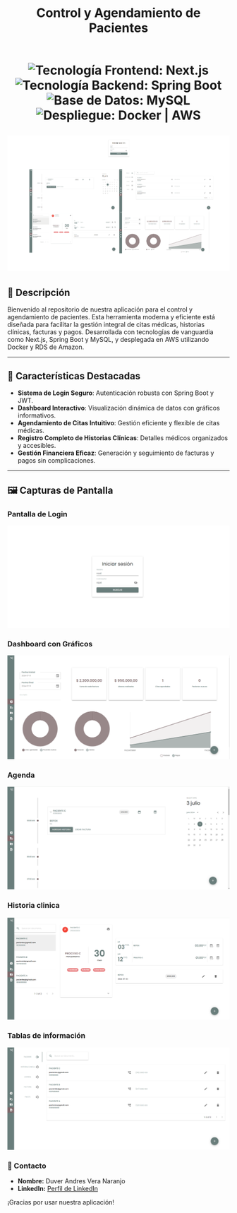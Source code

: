 <div align="center">
  <h1 align="center">
    Control y Agendamiento de Pacientes
    <br />
    <br />
    <p align="center">
      <img src="https://img.shields.io/badge/Frontend-Next.js-blue" alt="Tecnología Frontend: Next.js">
      <img src="https://img.shields.io/badge/Backend-Spring%20Boot-green" alt="Tecnología Backend: Spring Boot">
      <img src="https://img.shields.io/badge/Database-MySQL-orange" alt="Base de Datos: MySQL">
      <img src="https://img.shields.io/badge/Deployment-Docker%20%7C%20AWS-yellow" alt="Despliegue: Docker | AWS">
    </p>
    <p>
      <a href="http://8.219.185.139:3000/datos">
        <img src="https://raw.githubusercontent.com/DAV2012/historia-clinica/main/React_app/public/img/hero.png" alt="Control y Agendamiento de Pacientes">
      </a>
    </p>
  </h1>
</div>

## 🏥 Descripción

Bienvenido al repositorio de nuestra aplicación para el control y agendamiento de pacientes. Esta herramienta moderna y eficiente está diseñada para facilitar la gestión integral de citas médicas, historias clínicas, facturas y pagos. Desarrollada con tecnologías de vanguardia como Next.js, Spring Boot y MySQL, y desplegada en AWS utilizando Docker y RDS de Amazon.

---

## 🌟 Características Destacadas

- **Sistema de Login Seguro**: Autenticación robusta con Spring Boot y JWT.
- **Dashboard Interactivo**: Visualización dinámica de datos con gráficos informativos.
- **Agendamiento de Citas Intuitivo**: Gestión eficiente y flexible de citas médicas.
- **Registro Completo de Historias Clínicas**: Detalles médicos organizados y accesibles.
- **Gestión Financiera Eficaz**: Generación y seguimiento de facturas y pagos sin complicaciones.

---

## 🖼️ Capturas de Pantalla

### Pantalla de Login
<p>
  <a href="http://8.219.185.139:3000/datos">
    <img src="./React_app/public/img/login.PNG" alt="Control y Agendamiento de Pacientes">
  </a>
</p>

### Dashboard con Gráficos
<p>
  <a href="http://8.219.185.139:3000/datos">
    <img src="./React_app/public/img/dashboard.PNG" alt="Dashboard con Gráficos">
  </a>
</p>

### Agenda
<p>
  <a href="http://8.219.185.139:3000/datos">
    <img src="./React_app/public/img/agenda.PNG" alt="Agenda">
  </a>
</p>

### Historia clinica
<p>
  <a href="http://8.219.185.139:3000/datos">
    <img src="./React_app/public/img/paciente.PNG" alt="Historia clinica">
  </a>
</p>

### Tablas de información
<p>
  <a href="http://8.219.185.139:3000/datos">
      <img src="./React_app/public/img/informacion.PNG" alt="Tablas de información">
  </a>
</p>

### 📧 Contacto


- **Nombre:** Duver Andres Vera Naranjo
- **LinkedIn:** [Perfil de LinkedIn](www.linkedin.com/in/duver-andres-vera-naranjo-ing)

¡Gracias por usar nuestra aplicación!
